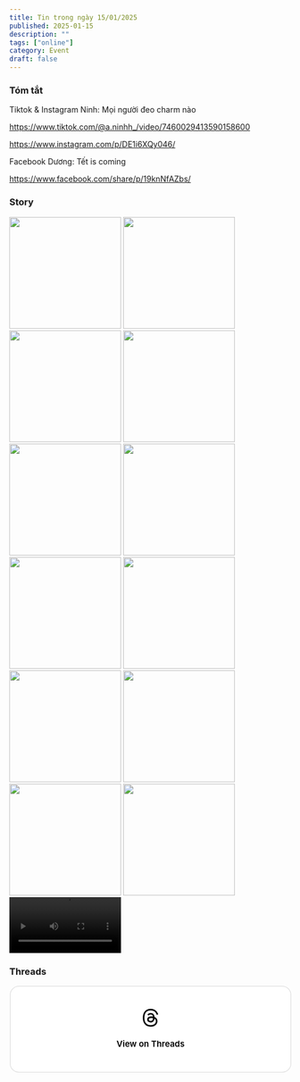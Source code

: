 ```yaml
---
title: Tin trong ngày 15/01/2025
published: 2025-01-15
description: ""
tags: ["online"]
category: Event 
draft: false
---
```


### Tóm tắt 

Tiktok & Instagram Ninh: Mọi người đeo charm nào 

https://www.tiktok.com/@a.ninhh_/video/7460029413590158600 

https://www.instagram.com/p/DE1i6XQy046/ 

Facebook Dương: Tết is coming 

https://www.facebook.com/share/p/19knNfAZbs/


### Story 

<img width="200" src="https://github.com/user-attachments/assets/77b87392-1c45-4f61-ad17-7bc1c0912602" />

<img width="200" src="https://github.com/user-attachments/assets/d8b6ab58-7c79-4812-b2d6-3bf32d02648f" />

<img width="200" src="https://github.com/user-attachments/assets/8f0783ec-85d9-4979-a9df-046b7683aca1" />

<img width="200" src="https://github.com/user-attachments/assets/1d23b377-241a-47d2-9b35-3b141f707434" />

<img width="200" src="https://github.com/user-attachments/assets/b1a6f0bb-5854-4671-bf81-a7266698ea90" />

<img width="200" src="https://github.com/user-attachments/assets/56c4b1f8-bf2e-4d76-a9fe-23b22f0592b0" />

<img width="200" src="https://github.com/user-attachments/assets/59acf055-c691-42ee-8a1f-bf7b376e5c5f" />

<img width="200" src="https://github.com/user-attachments/assets/9361acef-edce-4435-bb06-8687c01218a2" />

<img width="200" src="https://github.com/user-attachments/assets/4e5657cf-7249-44cd-af47-cedb6af86855" />

<img width="200" src="https://github.com/user-attachments/assets/1fa424f0-aa3b-44d7-8085-ccbf4955d376" />

<img width="200" src="https://github.com/user-attachments/assets/add38707-ee3a-4efd-8318-1515af317939" />

<img width="200" src="https://github.com/user-attachments/assets/e3b8b7d9-eb15-4f12-a9ae-57881925ea1f" />

<video width="200" controls>
  <source type="video/mp4" src="https://github.com/user-attachments/assets/cc65d3d7-9d8e-42c4-8314-d8d6e69d8a6c" >
</video>

### Threads 

<blockquote class="text-post-media" data-text-post-permalink="https://www.threads.net/@ninhduong_summary/post/DE2fVECzFMY" data-text-post-version="0" id="ig-tp-DE2fVECzFMY" style=" background:#FFF; border-width: 1px; border-style: solid; border-color: #00000026; border-radius: 16px; max-width:540px; margin: 1px; min-width:270px; padding:0; width:99.375%; width:-webkit-calc(100% - 2px); width:calc(100% - 2px);"> <a href="https://www.threads.net/@ninhduong_summary/post/DE2fVECzFMY" style=" background:#FFFFFF; line-height:0; padding:0 0; text-align:center; text-decoration:none; width:100%; font-family: -apple-system, BlinkMacSystemFont, sans-serif;" target="_blank"> <div style=" padding: 40px; display: flex; flex-direction: column; align-items: center;"><div style=" display:block; height:32px; width:32px; padding-bottom:20px;"> <svg aria-label="Threads" height="32px" role="img" viewBox="0 0 192 192" width="32px" xmlns="http://www.w3.org/2000/svg"> <path d="M141.537 88.9883C140.71 88.5919 139.87 88.2104 139.019 87.8451C137.537 60.5382 122.616 44.905 97.5619 44.745C97.4484 44.7443 97.3355 44.7443 97.222 44.7443C82.2364 44.7443 69.7731 51.1409 62.102 62.7807L75.881 72.2328C81.6116 63.5383 90.6052 61.6848 97.2286 61.6848C97.3051 61.6848 97.3819 61.6848 97.4576 61.6855C105.707 61.7381 111.932 64.1366 115.961 68.814C118.893 72.2193 120.854 76.925 121.825 82.8638C114.511 81.6207 106.601 81.2385 98.145 81.7233C74.3247 83.0954 59.0111 96.9879 60.0396 116.292C60.5615 126.084 65.4397 134.508 73.775 140.011C80.8224 144.663 89.899 146.938 99.3323 146.423C111.79 145.74 121.563 140.987 128.381 132.296C133.559 125.696 136.834 117.143 138.28 106.366C144.217 109.949 148.617 114.664 151.047 120.332C155.179 129.967 155.42 145.8 142.501 158.708C131.182 170.016 117.576 174.908 97.0135 175.059C74.2042 174.89 56.9538 167.575 45.7381 153.317C35.2355 139.966 29.8077 120.682 29.6052 96C29.8077 71.3178 35.2355 52.0336 45.7381 38.6827C56.9538 24.4249 74.2039 17.11 97.0132 16.9405C119.988 17.1113 137.539 24.4614 149.184 38.788C154.894 45.8136 159.199 54.6488 162.037 64.9503L178.184 60.6422C174.744 47.9622 169.331 37.0357 161.965 27.974C147.036 9.60668 125.202 0.195148 97.0695 0H96.9569C68.8816 0.19447 47.2921 9.6418 32.7883 28.0793C19.8819 44.4864 13.2244 67.3157 13.0007 95.9325L13 96L13.0007 96.0675C13.2244 124.684 19.8819 147.514 32.7883 163.921C47.2921 182.358 68.8816 191.806 96.9569 192H97.0695C122.03 191.827 139.624 185.292 154.118 170.811C173.081 151.866 172.51 128.119 166.26 113.541C161.776 103.087 153.227 94.5962 141.537 88.9883ZM98.4405 129.507C88.0005 130.095 77.1544 125.409 76.6196 115.372C76.2232 107.93 81.9158 99.626 99.0812 98.6368C101.047 98.5234 102.976 98.468 104.871 98.468C111.106 98.468 116.939 99.0737 122.242 100.233C120.264 124.935 108.662 128.946 98.4405 129.507Z" /></svg></div><div style=" font-size: 15px; line-height: 21px; color: #000000; font-weight: 600; "> View on Threads</div></div></a></blockquote>
<script async src="https://www.threads.net/embed.js"></script>